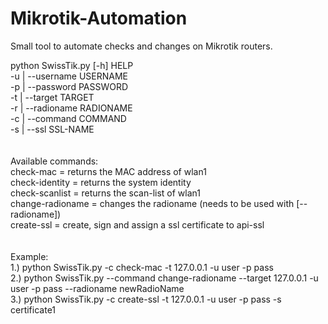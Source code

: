 # Mikrotik-Automation
Small tool to automate checks and changes on Mikrotik routers. 

[Usage]:<br />
python SwissTik.py [-h] HELP<br />
-u | --username USERNAME<br />
-p | --password PASSWORD<br />
-t | --target TARGET<br />
-r | --radioname RADIONAME<br />
-c | --command COMMAND<br />
-s | --ssl SSL-NAME<br />
<br />
<br />
Available commands: <br />
check-mac = returns the MAC address of wlan1<br />
check-identity = returns the system identity<br />
check-scanlist = returns the scan-list of wlan1<br />
change-radioname = changes the radioname (needs to be used with [--radioname])<br />
create-ssl = create, sign and assign a ssl certificate to api-ssl<br />
<br />
<br />
Example:<br />
1.) python SwissTik.py -c check-mac -t 127.0.0.1 -u user -p pass<br />
2.) python SwissTik.py --command change-radioname --target 127.0.0.1 -u user -p pass --radioname newRadioName<br />
3.) python SwissTik.py -c create-ssl -t 127.0.0.1 -u user -p pass -s certificate1
